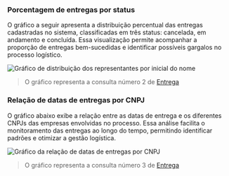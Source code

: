 ### Porcentagem de entregas por status
O gráfico a seguir apresenta a distribuição percentual das entregas cadastradas no sistema, classificadas em três status: cancelada, em andamento e concluída. Essa visualização permite acompanhar a proporção de entregas bem-sucedidas e identificar possíveis gargalos no processo logístico.

![Gráfico de distribuição dos representantes por inicial do nome](../../../assets/gráficos/entrega-1.png)
> O gráfico representa a consulta número 2 de [Entrega](entrega.sql)

### Relação de datas de entregas por CNPJ
O gráfico abaixo exibe a relação entre as datas de entrega e os diferentes CNPJs das empresas envolvidas no processo. Essa análise facilita o monitoramento das entregas ao longo do tempo, permitindo identificar padrões e otimizar a gestão logística.

![Gráfico da relação de datas de entregas por CNPJ](../../../assets/gráficos/entrega-2.png)
> O gráfico representa a consulta número 3 de [Entrega](entrega.sql)
